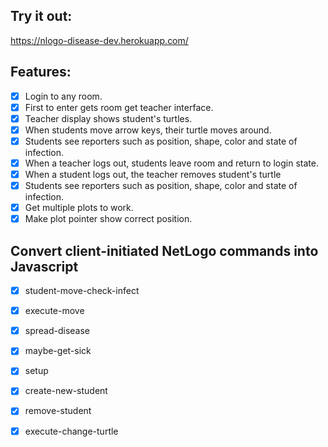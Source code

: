 ## Try it out:
https://nlogo-disease-dev.herokuapp.com/

## Features:
- [x] Login to any room.
- [x] First to enter gets room get teacher interface.
- [x] Teacher display shows student's turtles.
- [x] When students move arrow keys, their turtle moves around.
- [x] Students see reporters such as position, shape, color and state of infection.
- [x] When a teacher logs out, students leave room and return to login state.
- [x] When a student logs out, the teacher removes student's turtle
- [x] Students see reporters such as position, shape, color and state of infection. 
- [x] Get multiple plots to work.
- [x] Make plot pointer show correct position.

## Convert client-initiated NetLogo commands into Javascript
- [x] student-move-check-infect 
- [x] execute-move
- [x] spread-disease
- [x] maybe-get-sick
- [x] setup
- [x] create-new-student
- [x] remove-student
- [x] execute-change-turtle

